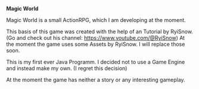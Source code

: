 **Magic World**

Magic World is a small ActionRPG, which I am developing at the moment.

This basis of this game was created with the help of an Tutorial by RyiSnow. (Go and check out his channel: https://www.youtube.com/@RyiSnow)
At the moment the game uses some Assets by RyiSnow. I will replace those soon.

This is my first ever Java Programm. I decided not to use a Game Engine and instead make my own. (I regret this decision)

At the moment the game has neither a story or any interesting gameplay.
